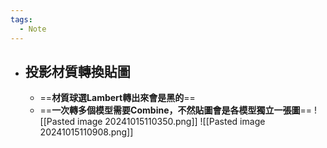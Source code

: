 ```yaml
---
tags:
  - Note
---
```


- ## 投影材質轉換貼圖
	- ==**材質球選Lambert轉出來會是黑的**==
	- ==**一次轉多個模型需要Combine，不然貼圖會是各模型獨立一張圖**==
	![[Pasted image 20241015110350.png]]
	![[Pasted image 20241015110908.png]]